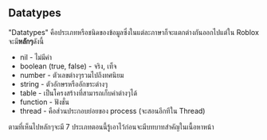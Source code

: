 ## Datatypes
"Datatypes" คือประเภทหรือชนิดของข้อมูลซึ่งในแต่ละภาษาก็จะแตกต่างกันออกไปแต่ใน Roblox จะมี**หลักๆ**ดังนี้

- nil - ไม่มีค่า
- boolean (true, false) - จริง, เท็จ
- number - ตัวเลขต่างๆรวมไปถึงทศนิยม
- string - ตัวอักษรหรืออักขระต่างๆ
- table - เป็นโครงสร้างที่สามารถเก็บค่าต่างๆได้
- function - ฟังชั่น
- thread - คือส่วนประกอบย่อยของ process (จะสอนอีกทีใน Thread)

ตามที่เห็นไปหลักๆจะมี 7 ประเภทตอนนี้รู้เอาไว้ก่อนจะมีบทบาทสำคัญในเนื้อหาหน้า
